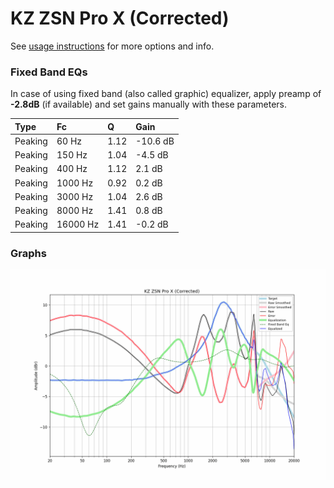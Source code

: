 # KZ ZSN Pro X (Corrected)
See [usage instructions](https://github.com/jaakkopasanen/AutoEq#usage) for more options and info.

### Fixed Band EQs
In case of using fixed band (also called graphic) equalizer, apply preamp of **-2.8dB**
(if available) and set gains manually with these parameters.

| Type    | Fc       |    Q | Gain     |
|:--------|:---------|:-----|:---------|
| Peaking | 60 Hz    | 1.12 | -10.6 dB |
| Peaking | 150 Hz   | 1.04 | -4.5 dB  |
| Peaking | 400 Hz   | 1.12 | 2.1 dB   |
| Peaking | 1000 Hz  | 0.92 | 0.2 dB   |
| Peaking | 3000 Hz  | 1.04 | 2.6 dB   |
| Peaking | 8000 Hz  | 1.41 | 0.8 dB   |
| Peaking | 16000 Hz | 1.41 | -0.2 dB  |

### Graphs
![](./KZ%20ZSN%20Pro%20X%20(Corrected).png)
